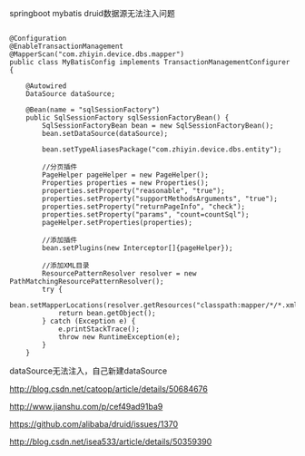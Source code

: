 

springboot mybatis druid数据源无法注入问题

```

@Configuration
@EnableTransactionManagement
@MapperScan("com.zhiyin.device.dbs.mapper")
public class MyBatisConfig implements TransactionManagementConfigurer {

    @Autowired
    DataSource dataSource;

    @Bean(name = "sqlSessionFactory")
    public SqlSessionFactory sqlSessionFactoryBean() {
        SqlSessionFactoryBean bean = new SqlSessionFactoryBean();
        bean.setDataSource(dataSource);

        bean.setTypeAliasesPackage("com.zhiyin.device.dbs.entity");

        //分页插件
        PageHelper pageHelper = new PageHelper();
        Properties properties = new Properties();
        properties.setProperty("reasonable", "true");
        properties.setProperty("supportMethodsArguments", "true");
        properties.setProperty("returnPageInfo", "check");
        properties.setProperty("params", "count=countSql");
        pageHelper.setProperties(properties);

        //添加插件
        bean.setPlugins(new Interceptor[]{pageHelper});

        //添加XML目录
        ResourcePatternResolver resolver = new PathMatchingResourcePatternResolver();
        try {
            bean.setMapperLocations(resolver.getResources("classpath:mapper/*/*.xml"));
            return bean.getObject();
        } catch (Exception e) {
            e.printStackTrace();
            throw new RuntimeException(e);
        }
    }
```

dataSource无法注入，自己新建dataSource

http://blog.csdn.net/catoop/article/details/50684676

http://www.jianshu.com/p/cef49ad91ba9

https://github.com/alibaba/druid/issues/1370

http://blog.csdn.net/isea533/article/details/50359390